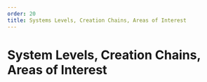 ```yaml
---
order: 20
title: Systems Levels, Creation Chains, Areas of Interest
---
```


# System Levels, Creation Chains, Areas of Interest